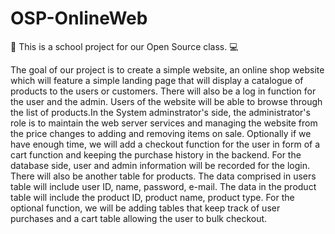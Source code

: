 # OSP-OnlineWeb 

🏫 This is a school project for our Open Source class. 💻 

The goal of our project is to create a simple website, an online shop website which will feature a simple landing page that will display a catalogue of products to the users or customers. There will also be a log in function for the user and the admin. Users of the website will be able to browse through the list of products.In the System adminstrator's side, the administrator's role is to maintain the web server services and managing the website from the price changes to adding and removing items on sale. Optionally if we have enough time, we will add a checkout function for the user in form of a cart function and keeping the purchase history in the backend.
For the database side, user and admin information will be recorded for the login. There will also be another table for products. The data comprised in users table will include user ID, name, password, e-mail. The data in the product table will include the product ID, product name, product type. For the optional function, we will be adding tables that keep track of user purchases and a cart table allowing the user to bulk checkout.
